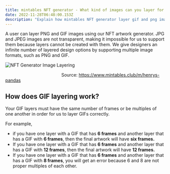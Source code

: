 ```yaml
---
title: mintables NFT generator - What kind of images can you layer for my NFTs
date: 2022-11-28T06:48:00.153Z
description: "Explain how mintables NFT generator layer gif and png images "
---
```

A user can layer PNG and GIF images using our NFT artwork generator. JPG and JPEG images are not transparent, making it impossible for us to support them because layers cannot be created with them. We give designers an infinite number of layered design options by supporting multiple image formats, such as PNG and GIF. ﻿

![NFT Generator Image Layering](https://cdn.rightclicksaveas.me/73zzhs1t5dd2r6gl4lfxh1sydqnx "NFT Generator Image Layering")

﻿                                             Source: <https://www.mintables.club/m/henrys-pandas>

## How does GIF layering work?

Your GIF layers must have the same number of frames or be multiples of one another in order for us to layer GIFs correctly.​ 

For example, 

* if you have one layer with a GIF that has **6 frames** and another layer that has a GIF with **6 frames**, then the final artwork will have **six frames.** 
* If you have one layer with a GIF that has **6 frames** and another layer that has a GIF with **12 frames**, then the final artwork will have **12 frames.** 
* If you have one layer with a GIF that has **6 frames** and another layer that has a GIF with **8 frames**, you will get an error because 6 and 8 are not proper multiples of each other.